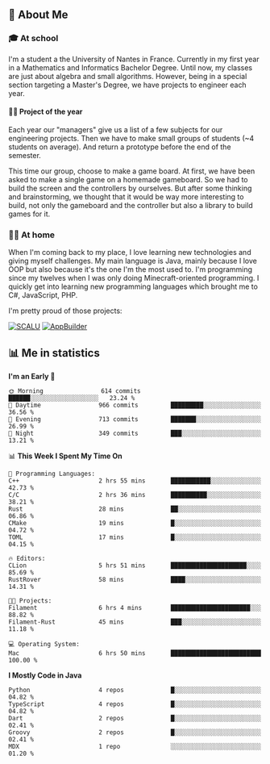 ## 👀 About Me

### 🎓 At school

I'm a student a the University of Nantes in France. Currently in my first year in a Mathematics and Informatics Bachelor Degree. Until now, my classes are just about algebra and small algorithms. However, being in a special section targeting a Master's Degree, we have projects to engineer each year. 

#### 🔧🔬 Project of the year

Each year our "managers" give us a list of a few subjects for our engineering projects. Then we have to make small groups of students (~4 students on average). And return a prototype before the end of the semester.

This time our group, choose to make a game board. At first, we have been asked to make a single game on a homemade gameboard. So we had to build the screen and the controllers by ourselves. 
But after some thinking and brainstorming, we thought that it would be way more interesting to build, not only the gameboard and the controller but also a library to build games for it.

### 👨‍💻 At home

When I'm coming back to my place, I love learning new technologies and giving myself challenges. My main language is Java, mainly because I love OOP but also because it's the one I'm the most used to. I'm programming since my twelves when I was only doing Minecraft-oriented programming.  I quickly get into learning new programming languages which brought me to C#, JavaScript, PHP. 

I'm pretty proud of those projects:

[![SCALU](https://github-readme-stats.vercel.app/api/pin?username=renardfute&repo=SCALU)](https://github.com/renardfute/scalu)
[![AppBuilder](https://github-readme-stats.vercel.app/api/pin?username=pulsedev2&repo=AppBuilder)](https://github.com/pulsedev2/AppBuilder)

## 📊 Me in statistics
<!--START_SECTION:waka-->
**I'm an Early 🐤** 

```text
🌞 Morning                614 commits         ██████░░░░░░░░░░░░░░░░░░░   23.24 % 
🌆 Daytime                966 commits         █████████░░░░░░░░░░░░░░░░   36.56 % 
🌃 Evening                713 commits         ███████░░░░░░░░░░░░░░░░░░   26.99 % 
🌙 Night                  349 commits         ███░░░░░░░░░░░░░░░░░░░░░░   13.21 % 
```


📊 **This Week I Spent My Time On** 

```text
💬 Programming Languages: 
C++                      2 hrs 55 mins       ███████████░░░░░░░░░░░░░░   42.73 % 
C/C                      2 hrs 36 mins       ██████████░░░░░░░░░░░░░░░   38.21 % 
Rust                     28 mins             ██░░░░░░░░░░░░░░░░░░░░░░░   06.86 % 
CMake                    19 mins             █░░░░░░░░░░░░░░░░░░░░░░░░   04.72 % 
TOML                     17 mins             █░░░░░░░░░░░░░░░░░░░░░░░░   04.15 % 

🔥 Editors: 
CLion                    5 hrs 51 mins       █████████████████████░░░░   85.69 % 
RustRover                58 mins             ████░░░░░░░░░░░░░░░░░░░░░   14.31 % 

🐱‍💻 Projects: 
Filament                 6 hrs 4 mins        ██████████████████████░░░   88.82 % 
Filament-Rust            45 mins             ███░░░░░░░░░░░░░░░░░░░░░░   11.18 % 

💻 Operating System: 
Mac                      6 hrs 50 mins       █████████████████████████   100.00 % 
```

**I Mostly Code in Java** 

```text
Python                   4 repos             █░░░░░░░░░░░░░░░░░░░░░░░░   04.82 % 
TypeScript               4 repos             █░░░░░░░░░░░░░░░░░░░░░░░░   04.82 % 
Dart                     2 repos             █░░░░░░░░░░░░░░░░░░░░░░░░   02.41 % 
Groovy                   2 repos             █░░░░░░░░░░░░░░░░░░░░░░░░   02.41 % 
MDX                      1 repo              ░░░░░░░░░░░░░░░░░░░░░░░░░   01.20 % 
```




<!--END_SECTION:waka-->

